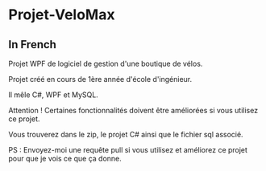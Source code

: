 # Projet-VeloMax

## In French

Projet WPF de logiciel de gestion d'une boutique de vélos.

Projet créé en cours de 1ère année d'école d'ingénieur.

Il mêle C#, WPF et MySQL.

Attention ! Certaines fonctionnalités doivent être améliorées si vous utilisez ce projet.

Vous trouverez dans le zip, le projet C# ainsi que le fichier sql associé.

PS : Envoyez-moi une requête pull si vous utilisez et améliorez ce projet pour que je vois ce que ça donne.
